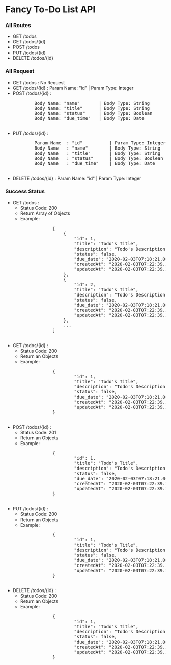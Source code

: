 <h1>Fancy To-Do List API</h1>

<h3>All Routes</h3>
<ul>
    <li>GET /todos</li>
    <li>GET /todos/{id}</li>
    <li>POST /todos</li>
    <li>PUT /todos/{id}</li>
    <li>DELETE /todos/{id}</li>
</ul>

<h3>All Request</h3>
<ul>
    <li>GET /todos      : No Request</li>
    <li>GET /todos/{id} : Param Name: "id" | Param Type: Integer</li>
    <li>
    POST /todos/{id} : 
    <pre>
        Body Name: "name"       | Body Type: String
        Body Name: "title"      | Body Type: String
        Body Name: "status"     | Body Type: Boolean
        Body Name: "due_time"   | Body Type: Date
    </pre>
    </li>
    <li>
    PUT /todos/{id} : 
    <pre>
        Param Name  : "id"          | Param Type: Integer
        Body Name   : "name"        | Body Type: String
        Body Name   : "title"       | Body Type: String
        Body Name   : "status"      | Body Type: Boolean
        Body Name   : "due_time"    | Body Type: Date
    </pre>
    </li>
    <li>DELETE /todos/{id} : Param Name: "id" | Param Type: Integer</li>
</ul>

<h3>Success Status</h3>
<ul>
    <li>
    GET /todos : 
        <ul>
            <li>Status Code: 200</li>
            <li>Return Array of Objects</li>
            <li>Example: </li>
            <pre>
            [
                {
                    "id": 1,
                    "title": "Todo's Title",                 ==> type: String
                    "description": "Todo's Description",     ==> type: String
                    "status": false,                         ==> type: Boolean
                    "due_date": "2020-02-03T07:18:21.000Z",  ==> type: Date
                    "createdAt": "2020-02-03T07:22:39.255Z", ==> type: Date
                    "updatedAt": "2020-02-03T07:22:39.255Z"  ==> type: Date
                },
                {
                    "id": 2,
                    "title": "Todo's Title",                
                    "description": "Todo's Description",    
                    "status": false,                        
                    "due_date": "2020-02-03T07:18:21.000Z", 
                    "createdAt": "2020-02-03T07:22:39.255Z",
                    "updatedAt": "2020-02-03T07:22:39.255Z" 
                },
                ...
            ]
            </pre>
        </ul>
    </li>
    <li>
    GET /todos/{id} : 
        <ul>
            <li>Status Code: 200</li>
            <li>Return an Objects</li>
            <li>Example: </li>
            <pre>
            {
                    "id": 1,
                    "title": "Todo's Title",                 ==> type: String
                    "description": "Todo's Description",     ==> type: String
                    "status": false,                         ==> type: Boolean
                    "due_date": "2020-02-03T07:18:21.000Z",  ==> type: Date
                    "createdAt": "2020-02-03T07:22:39.255Z", ==> type: Date
                    "updatedAt": "2020-02-03T07:22:39.255Z"  ==> type: Date
            }
            </pre>
        </ul>
    </li>
    <li>
    POST /todos/{id} : 
        <ul>
            <li>Status Code: 201</li>
            <li>Return an Objects</li>
            <li>Example: </li>
            <pre>
            {
                    "id": 1,
                    "title": "Todo's Title",                 ==> type: String
                    "description": "Todo's Description",     ==> type: String
                    "status": false,                         ==> type: Boolean
                    "due_date": "2020-02-03T07:18:21.000Z",  ==> type: Date
                    "createdAt": "2020-02-03T07:22:39.255Z", ==> type: Date
                    "updatedAt": "2020-02-03T07:22:39.255Z"  ==> type: Date
            }
            </pre>
        </ul>
    </li>
    <li>
    PUT /todos/{id} : 
        <ul>
            <li>Status Code: 200</li>
            <li>Return an Objects</li>
            <li>Example: </li>
            <pre>
            {
                    "id": 1,
                    "title": "Todo's Title",                 ==> type: String
                    "description": "Todo's Description",     ==> type: String
                    "status": false,                         ==> type: Boolean
                    "due_date": "2020-02-03T07:18:21.000Z",  ==> type: Date
                    "createdAt": "2020-02-03T07:22:39.255Z", ==> type: Date
                    "updatedAt": "2020-02-03T07:22:39.255Z"  ==> type: Date
            }
            </pre>
        </ul>
    </li>
    <li>
    DELETE /todos/{id} : 
        <ul>
            <li>Status Code: 200</li>
            <li>Return an Objects</li>
            <li>Example: </li>
            <pre>
            {
                    "id": 1,
                    "title": "Todo's Title",                 ==> type: String
                    "description": "Todo's Description",     ==> type: String
                    "status": false,                         ==> type: Boolean
                    "due_date": "2020-02-03T07:18:21.000Z",  ==> type: Date
                    "createdAt": "2020-02-03T07:22:39.255Z", ==> type: Date
                    "updatedAt": "2020-02-03T07:22:39.255Z"  ==> type: Date
            }
            </pre>
        </ul>
    </li>
</ul>
